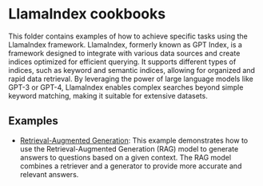 # LlamaIndex cookbooks

This folder contains examples of how to achieve specific tasks using the LlamaIndex framework.
LlamaIndex, formerly known as GPT Index, is a framework designed to integrate with various data sources and create indices optimized for efficient querying. It supports different types of indices, such as keyword and semantic indices, allowing for organized and rapid data retrieval. By leveraging the power of large language models like GPT-3 or GPT-4, LlamaIndex enables complex searches beyond simple keyword matching, making it suitable for extensive datasets.

## Examples
- [Retrieval-Augmented Generation](./rag_getting_started.ipynb): This example demonstrates how to use the Retrieval-Augmented Generation (RAG) model to generate answers to questions based on a given context. The RAG model combines a retriever and a generator to provide more accurate and relevant answers.
